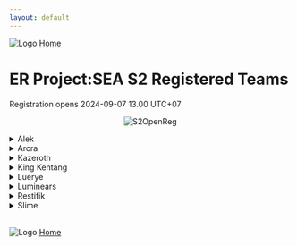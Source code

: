 ```yaml
---
layout: default
---
```


![Logo](https://kanziebub.github.io/ProjectSEA/assets/images/bullet_rev.png)
[Home](https://kanziebub.github.io/ProjectSEA/)

# **ER Project:SEA S2 Registered Teams**
Registration opens 2024-09-07 13.00 UTC+07

<p align="center">
  <img 
    src="https://kanziebub.github.io/ProjectSEA/assets/images/SEA_NEWBIE_OpenRegis.png" 
    alt="S2OpenReg" 
    style="max-height: 350px;">
</p>

<details>
  <summary>Alek</summary>
  <ul>
    <li>player</li>
    <li>player</li>
    <li>player</li>
  </ul>
</details>

<details>
  <summary>Arcra</summary>
  <ul>
    <li>player</li>
    <li>player</li>
    <li>player</li>
  </ul>
</details>

<details>
  <summary>Kazeroth</summary>
  <ul>
    <li>player</li>
    <li>player</li>
    <li>player</li>
  </ul>
</details>

<details>
  <summary>King Kentang</summary>
  <ul>
    <li>player</li>
    <li>player</li>
    <li>player</li>
  </ul>
</details>

<details>
  <summary>Luerye</summary>
  <ul>
    <li>player</li>
    <li>player</li>
    <li>player</li>
  </ul>
</details>

<details>
  <summary>Luminears</summary>
  <ul>
    <li>player</li>
    <li>player</li>
    <li>player</li>
  </ul>
</details>

<details>
  <summary>Restifik</summary>
  <ul>
    <li>player</li>
    <li>player</li>
    <li>player</li>
  </ul>
</details>

<details>
  <summary>Slime</summary>
  <ul>
    <li>player</li>
    <li>player</li>
    <li>player</li>
  </ul>
</details>


<br>

![Logo](https://kanziebub.github.io/ProjectSEA/assets/images/bullet_rev.png)
[Home](https://kanziebub.github.io/ProjectSEA/)
